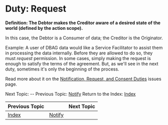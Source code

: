 # Duty: Request

**Definition: The Debtor makes the Creditor aware of a desired state of the world (defined by the action scope).**

In this case, the Debtor is a Consumer of data; the Creditor is the Originator.

Example: A user of DBAG data would like a Service Facilitator to assist them in processing the data internally. Before they are allowed to do so, they must *request* permission. In some cases, simply making the request is enough to satisfy the terms of the agreement. But, as we'll see in the next duty, sometimes it's only the beginning of the process.

Read more about it on the [Notification, Request, and Consent Duties](/w3c/market-data-odrl-profile/issues/6) issues page.

Next Topic: --
Previous Topic: [Notify](notify.md)
Return to the Index: [Index](index.md)

Previous Topic |                          | Next Topic
--------------------- | ----------------- | ----------
  | [Index](index.md) | [Notify](notify.md)
